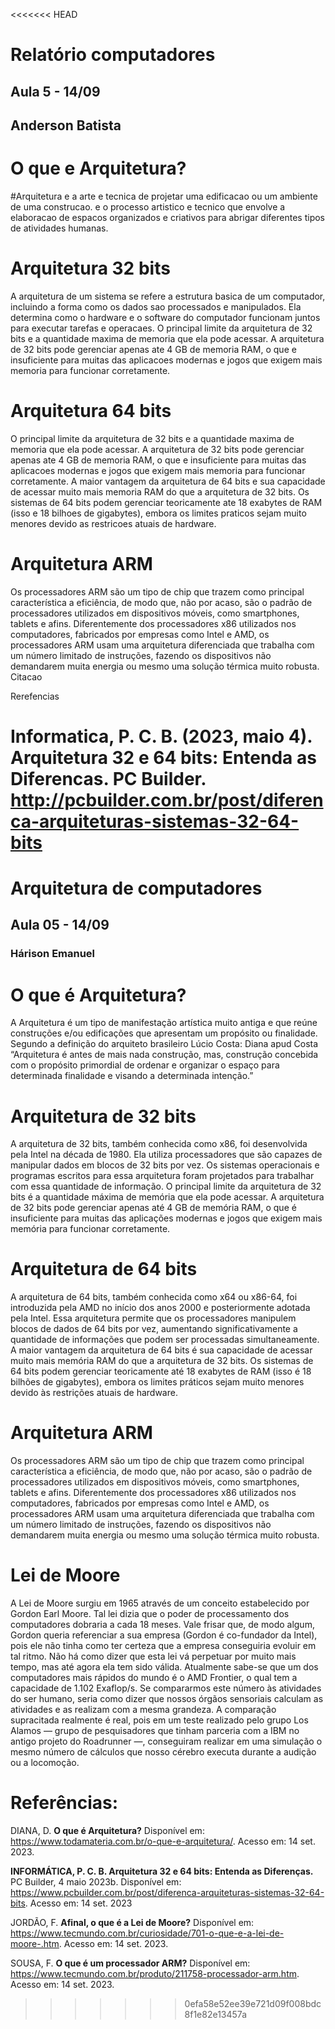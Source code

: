 <<<<<<< HEAD
# Relatório computadores
## Aula 5 - 14/09
## Anderson Batista ##

# O que e Arquitetura? 

#Arquitetura e a arte e tecnica de projetar uma edificacao ou um ambiente de uma construcao. e o processo artistico e tecnico que envolve a elaboracao de espacos organizados e criativos para abrigar diferentes tipos de atividades humanas.



# Arquitetura 32 bits

A arquitetura de um sistema se refere a estrutura basica de um computador, incluindo a forma como os dados sao processados e manipulados. Ela determina como o hardware e o software do computador funcionam juntos para executar tarefas e operacaes.
O principal limite da arquitetura de 32 bits e a quantidade maxima de memoria que ela pode acessar. A arquitetura de 32 bits pode gerenciar apenas ate 4 GB de memoria RAM, o que e insuficiente para muitas das aplicacoes modernas e jogos que exigem mais memoria para funcionar corretamente.

# Arquitetura 64 bits

O principal limite da arquitetura de 32 bits e a quantidade maxima de memoria que ela pode acessar. A arquitetura de 32 bits pode gerenciar apenas ate 4 GB de memoria RAM, o que e insuficiente para muitas das aplicacoes modernas e jogos que exigem mais memoria para funcionar corretamente.
A maior vantagem da arquitetura de 64 bits e sua capacidade de acessar muito mais memoria RAM do que a arquitetura de 32 bits. Os sistemas de 64 bits podem gerenciar teoricamente ate 18 exabytes de RAM (isso e 18 bilhoes de gigabytes), embora os limites praticos sejam muito menores devido as restricoes atuais de hardware.

# Arquitetura ARM
Os processadores ARM são um tipo de chip que trazem como principal característica a eficiência, de modo que, não por acaso, são o padrão de processadores utilizados em dispositivos móveis, como smartphones, tablets e afins. Diferentemente dos processadores x86 utilizados nos computadores, fabricados por empresas como Intel e AMD, os processadores ARM usam uma arquitetura diferenciada que trabalha com um número limitado de instruções, fazendo os dispositivos não demandarem muita energia ou mesmo uma solução térmica muito robusta.
Citacao

Rerefencias 

Informatica, P. C. B. (2023, maio 4). **Arquitetura 32 e 64 bits: Entenda as Diferencas**. PC Builder. http://pcbuilder.com.br/post/diferenca-arquiteturas-sistemas-32-64-bits
=======
# Arquitetura de computadores 
## Aula 05 - 14/09 
### Hárison Emanuel

# O que é Arquitetura?

A Arquitetura é um tipo de manifestação artística muito antiga e que reúne construções e/ou edificações que apresentam um propósito ou finalidade. Segundo a definição do arquiteto brasileiro Lúcio Costa:
Diana apud Costa “Arquitetura é antes de mais nada construção, mas, construção concebida com o propósito primordial de ordenar e organizar o espaço para determinada finalidade e visando a determinada intenção.”


# Arquitetura de 32 bits

A arquitetura de 32 bits, também conhecida como x86, foi desenvolvida pela Intel na década de 1980. Ela utiliza processadores que são capazes de manipular dados em blocos de 32 bits por vez. Os sistemas operacionais e programas escritos para essa arquitetura foram projetados para trabalhar com essa quantidade de informação.
O principal limite da arquitetura de 32 bits é a quantidade máxima de memória que ela pode acessar. A arquitetura de 32 bits pode gerenciar apenas até 4 GB de memória RAM, o que é insuficiente para muitas das aplicações modernas e jogos que exigem mais memória para funcionar corretamente.


# Arquitetura de 64 bits

A arquitetura de 64 bits, também conhecida como x64 ou x86-64, foi introduzida pela AMD no início dos anos 2000 e posteriormente adotada pela Intel. Essa arquitetura permite que os processadores manipulem blocos de dados de 64 bits por vez, aumentando significativamente a quantidade de informações que podem ser processadas simultaneamente.
A maior vantagem da arquitetura de 64 bits é sua capacidade de acessar muito mais memória RAM do que a arquitetura de 32 bits. Os sistemas de 64 bits podem gerenciar teoricamente até 18 exabytes de RAM (isso é 18 bilhões de gigabytes), embora os limites práticos sejam muito menores devido às restrições atuais de hardware.


# Arquitetura ARM

Os processadores ARM são um tipo de chip que trazem como principal característica a eficiência, de modo que, não por acaso, são o padrão de processadores utilizados em dispositivos móveis, como smartphones, tablets e afins. Diferentemente dos processadores x86 utilizados nos computadores, fabricados por empresas como Intel e AMD, os processadores ARM usam uma arquitetura diferenciada que trabalha com um número limitado de instruções, fazendo os dispositivos não demandarem muita energia ou mesmo uma solução térmica muito robusta.


# Lei de Moore

A Lei de Moore surgiu em 1965 através de um conceito estabelecido por Gordon Earl Moore. Tal lei dizia que o poder de processamento dos computadores dobraria a cada 18 meses. Vale frisar que, de modo algum, Gordon queria referenciar a sua empresa (Gordon é co-fundador da Intel), pois ele não tinha como ter certeza que a empresa conseguiria evoluir em tal ritmo.
Não há como dizer que esta lei vá perpetuar por muito mais tempo, mas até agora ela tem sido válida. Atualmente sabe-se que um dos computadores mais rápidos do mundo é o AMD Frontier, o qual tem a capacidade de 1.102 Exaflop/s. Se compararmos este número às atividades do ser humano, seria como dizer que nossos órgãos sensoriais calculam as atividades e as realizam com a mesma grandeza.
A comparação supracitada realmente é real, pois em um teste realizado pelo grupo Los Alamos — grupo de pesquisadores que tinham parceria com a IBM no antigo projeto do Roadrunner —, conseguiram realizar em uma simulação o mesmo número de cálculos que nosso cérebro executa durante a audição ou a locomoção.


# Referências:

DIANA, D. **O que é Arquitetura?** Disponível em: <https://www.todamateria.com.br/o-que-e-arquitetura/>. Acesso em: 14 set. 2023.

**INFORMÁTICA, P. C. B. Arquitetura 32 e 64 bits: Entenda as Diferenças.** PC Builder, 4 maio 2023b. Disponível em: <https://www.pcbuilder.com.br/post/diferenca-arquiteturas-sistemas-32-64-bits>. Acesso em: 14 set. 2023 

JORDÃO, F. **Afinal, o que é a Lei de Moore?** Disponível em: <https://www.tecmundo.com.br/curiosidade/701-o-que-e-a-lei-de-moore-.htm>. Acesso em: 14 set. 2023.

SOUSA, F. **O que é um processador ARM?** Disponível em: <https://www.tecmundo.com.br/produto/211758-processador-arm.htm>. Acesso em: 14 set. 2023.
>>>>>>> 0efa58e52ee39e721d09f008bdc8f1e82e13457a
